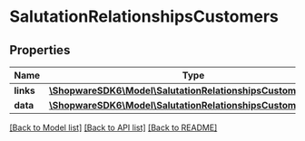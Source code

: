 # SalutationRelationshipsCustomers

## Properties
Name | Type | Description | Notes
------------ | ------------- | ------------- | -------------
**links** | [**\ShopwareSDK6\Model\SalutationRelationshipsCustomersLinks**](SalutationRelationshipsCustomersLinks.md) |  | [optional] 
**data** | [**\ShopwareSDK6\Model\SalutationRelationshipsCustomersData[]**](SalutationRelationshipsCustomersData.md) |  | [optional] 

[[Back to Model list]](../../README.md#documentation-for-models) [[Back to API list]](../../README.md#documentation-for-api-endpoints) [[Back to README]](../../README.md)

